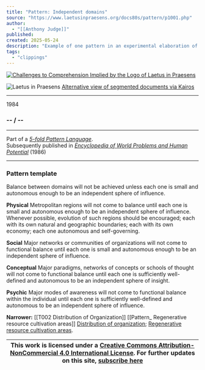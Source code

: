```yaml
---
title: "Pattern: Independent domains"
source: "https://www.laetusinpraesens.org/docs80s/pattern/p1001.php"
author:
  - "[[Anthony Judge]]"
published:
created: 2025-05-24
description: "Example of one pattern in an experimental elaboration of a 5-fold pattern language. This explores the parallel between patterns at the physical level, the social level, the conceptual level, and the psychic level in the light of an underlying template based on the insights of Christopher Alexander"
tags:
  - "clippings"
---
```

[![Challenges to Comprehension Implied by the Logo
of Laetus in Praesens](https://www.laetusinpraesens.org/common/images/achngcol.jpg "Challenges to Comprehension Implied by the Logo
of Laetus in Praesens")](https://www.laetusinpraesens.org/context/logo_laetus.php)

![Laetus in Praesens](https://www.laetusinpraesens.org/common/images/laetus_title2.png) [Alternative view of segmented documents via Kairos](https://kairos.laetusinpraesens.org/p1001_8_pat_h_1)

---

1984

### \-- / --

---

Part of a *[5-fold Pattern Language](https://www.laetusinpraesens.org/docs80s/84patlan.php)*.  
Subsequently published in *[Encyclopedia of World Problems and Human Potential](https://www.un-intelligible.org/projects/homeency.php)* (1986)

---

### Pattern template

Balance between domains will not be achieved unless each one is small and autonomous enough to be an independent sphere of influence.

**Physical** Metropolitan regions will not come to balance until each one is small and autonomous enough to be an independent sphere of influence. Whenever possible, evolution of such regions should be encouraged; each with its own natural and geographic boundaries; each with its own economy; each one autonomous and self-governing.

**Social** Major networks or communities of organizations will not come to functional balance until each one is small and autonomous enough to be an independent sphere of influence.

**Conceptual** Major paradigms, networks of concepts or schools of thought will not come to functional balance until each one is sufficiently well-defined and autonomous to be an independent sphere of insight.

**Psychic** Major modes of awareness will not come to functional balance within the individual until each one is sufficiently well-defined and autonomous to be an independent sphere of influence.

**Narrower:** 
[[T002 Distribution of Organization]]
[[Pattern_ Regenerative resource cultivation areas]]
[Distribution of organization](https://www.laetusinpraesens.org/docs80s/pattern/p1002.php); 
[Regenerative resource cultivation areas](https://www.laetusinpraesens.org/docs80s/pattern/p1004.php).

| This work is licensed under a [Creative Commons Attribution-NonCommercial 4.0 International License](http://creativecommons.org/licenses/by-nc/4.0/).  For further updates on this site, [subscribe here](https://laetusinpraesens.us19.list-manage.com/subscribe/post?u=1b1bc3aae057999099ff24455&id=4c64c53b45) |
| --- |